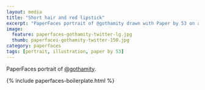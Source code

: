 ```yaml
---
layout: media
title: "Short hair and red lipstick"
excerpt: "PaperFaces portrait of @gothamity drawn with Paper by 53 on an iPad."
image: 
  feature: paperfaces-gothamity-twitter-lg.jpg
  thumb: paperfaces-gothamity-twitter-150.jpg
category: paperfaces
tags: [portrait, illustration, paper by 53]
---
```


PaperFaces portrait of [@gothamity](http://twitter.com/gothamity).

{% include paperfaces-boilerplate.html %}